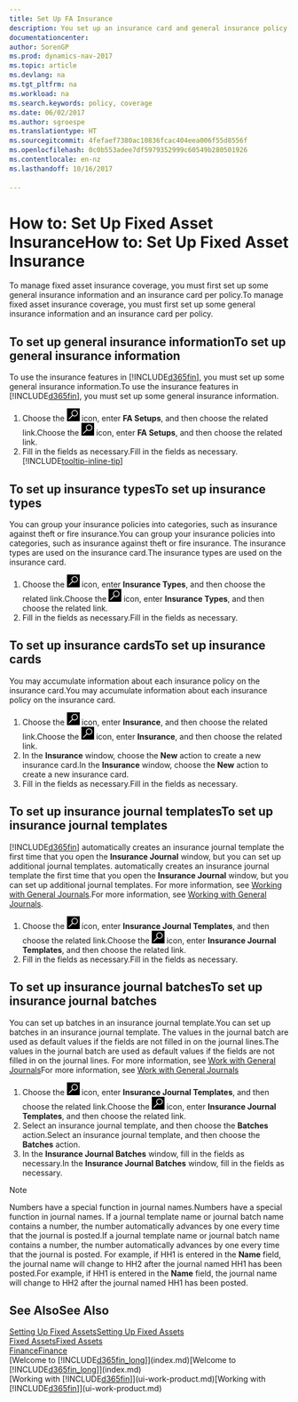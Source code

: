 ```yaml
---
title: Set Up FA Insurance
description: You set up an insurance card and general insurance policy information to manage fixed asset insurance coverage.
documentationcenter: 
author: SorenGP
ms.prod: dynamics-nav-2017
ms.topic: article
ms.devlang: na
ms.tgt_pltfrm: na
ms.workload: na
ms.search.keywords: policy, coverage
ms.date: 06/02/2017
ms.author: sgroespe
ms.translationtype: HT
ms.sourcegitcommit: 4fefaef7380ac10836fcac404eea006f55d8556f
ms.openlocfilehash: 0c0b553adee7df5979352999c60549b280501926
ms.contentlocale: en-nz
ms.lasthandoff: 10/16/2017

---
```

# <a name="how-to-set-up-fixed-asset-insurance"></a><span data-ttu-id="fef62-103">How to: Set Up Fixed Asset Insurance</span><span class="sxs-lookup"><span data-stu-id="fef62-103">How to: Set Up Fixed Asset Insurance</span></span>
<span data-ttu-id="fef62-104">To manage fixed asset insurance coverage, you must first set up some general insurance information and an insurance card per policy.</span><span class="sxs-lookup"><span data-stu-id="fef62-104">To manage fixed asset insurance coverage, you must first set up some general insurance information and an insurance card per policy.</span></span>

## <a name="to-set-up-general-insurance-information"></a><span data-ttu-id="fef62-105">To set up general insurance information</span><span class="sxs-lookup"><span data-stu-id="fef62-105">To set up general insurance information</span></span>
<span data-ttu-id="fef62-106">To use the insurance features in [!INCLUDE[d365fin](includes/d365fin_md.md)], you must set up some general insurance information.</span><span class="sxs-lookup"><span data-stu-id="fef62-106">To use the insurance features in [!INCLUDE[d365fin](includes/d365fin_md.md)], you must set up some general insurance information.</span></span>  

1. <span data-ttu-id="fef62-107">Choose the ![Search for Page or Report](media/ui-search/search_small.png "Search for Page or Report icon") icon, enter **FA Setups**, and then choose the related link.</span><span class="sxs-lookup"><span data-stu-id="fef62-107">Choose the ![Search for Page or Report](media/ui-search/search_small.png "Search for Page or Report icon") icon, enter **FA Setups**, and then choose the related link.</span></span>  
2. <span data-ttu-id="fef62-108">Fill in the fields as necessary.</span><span class="sxs-lookup"><span data-stu-id="fef62-108">Fill in the fields as necessary.</span></span> [!INCLUDE[tooltip-inline-tip](includes/tooltip-inline-tip_md.md)]  

## <a name="to-set-up-insurance-types"></a><span data-ttu-id="fef62-109">To set up insurance types</span><span class="sxs-lookup"><span data-stu-id="fef62-109">To set up insurance types</span></span>
<span data-ttu-id="fef62-110">You can group your insurance policies into categories, such as insurance against theft or fire insurance.</span><span class="sxs-lookup"><span data-stu-id="fef62-110">You can group your insurance policies into categories, such as insurance against theft or fire insurance.</span></span> <span data-ttu-id="fef62-111">The insurance types are used on the insurance card.</span><span class="sxs-lookup"><span data-stu-id="fef62-111">The insurance types are used on the insurance card.</span></span>

1. <span data-ttu-id="fef62-112">Choose the ![Search for Page or Report](media/ui-search/search_small.png "Search for Page or Report icon") icon, enter **Insurance Types**, and then choose the related link.</span><span class="sxs-lookup"><span data-stu-id="fef62-112">Choose the ![Search for Page or Report](media/ui-search/search_small.png "Search for Page or Report icon") icon, enter **Insurance Types**, and then choose the related link.</span></span>  
2. <span data-ttu-id="fef62-113">Fill in the fields as necessary.</span><span class="sxs-lookup"><span data-stu-id="fef62-113">Fill in the fields as necessary.</span></span>

## <a name="to-set-up-insurance-cards"></a><span data-ttu-id="fef62-114">To set up insurance cards</span><span class="sxs-lookup"><span data-stu-id="fef62-114">To set up insurance cards</span></span>
<span data-ttu-id="fef62-115">You may accumulate information about each insurance policy on the insurance card.</span><span class="sxs-lookup"><span data-stu-id="fef62-115">You may accumulate information about each insurance policy on the insurance card.</span></span>  

1. <span data-ttu-id="fef62-116">Choose the ![Search for Page or Report](media/ui-search/search_small.png "Search for Page or Report icon") icon, enter **Insurance**, and then choose the related link.</span><span class="sxs-lookup"><span data-stu-id="fef62-116">Choose the ![Search for Page or Report](media/ui-search/search_small.png "Search for Page or Report icon") icon, enter **Insurance**, and then choose the related link.</span></span>  
2. <span data-ttu-id="fef62-117">In the **Insurance** window, choose the **New** action to create a  new insurance card.</span><span class="sxs-lookup"><span data-stu-id="fef62-117">In the **Insurance** window, choose the **New** action to create a  new insurance card.</span></span>  
3. <span data-ttu-id="fef62-118">Fill in the fields as necessary.</span><span class="sxs-lookup"><span data-stu-id="fef62-118">Fill in the fields as necessary.</span></span>

## <a name="to-set-up-insurance-journal-templates"></a><span data-ttu-id="fef62-119">To set up insurance journal templates</span><span class="sxs-lookup"><span data-stu-id="fef62-119">To set up insurance journal templates</span></span>
[!INCLUDE[d365fin](includes/d365fin_md.md)]<span data-ttu-id="fef62-120"> automatically creates an insurance journal template the first time that you open the **Insurance Journal** window, but you can set up additional journal templates.</span><span class="sxs-lookup"><span data-stu-id="fef62-120"> automatically creates an insurance journal template the first time that you open the **Insurance Journal** window, but you can set up additional journal templates.</span></span> <span data-ttu-id="fef62-121">For more information, see [Working with General Journals](ui-work-general-journals.md).</span><span class="sxs-lookup"><span data-stu-id="fef62-121">For more information, see [Working with General Journals](ui-work-general-journals.md).</span></span>  

1. <span data-ttu-id="fef62-122">Choose the ![Search for Page or Report](media/ui-search/search_small.png "Search for Page or Report icon") icon, enter **Insurance Journal Templates**, and then choose the related link.</span><span class="sxs-lookup"><span data-stu-id="fef62-122">Choose the ![Search for Page or Report](media/ui-search/search_small.png "Search for Page or Report icon") icon, enter **Insurance Journal Templates**, and then choose the related link.</span></span>  
2. <span data-ttu-id="fef62-123">Fill in the fields as necessary.</span><span class="sxs-lookup"><span data-stu-id="fef62-123">Fill in the fields as necessary.</span></span>

## <a name="to-set-up-insurance-journal-batches"></a><span data-ttu-id="fef62-124">To set up insurance journal batches</span><span class="sxs-lookup"><span data-stu-id="fef62-124">To set up insurance journal batches</span></span>
<span data-ttu-id="fef62-125">You can set up batches in an insurance journal template.</span><span class="sxs-lookup"><span data-stu-id="fef62-125">You can set up batches in an insurance journal template.</span></span> <span data-ttu-id="fef62-126">The values in the journal batch are used as default values if the fields are not filled in on the journal lines.</span><span class="sxs-lookup"><span data-stu-id="fef62-126">The values in the journal batch are used as default values if the fields are not filled in on the journal lines.</span></span> <span data-ttu-id="fef62-127">For more information, see [Work with General Journals](ui-work-general-journals.md)</span><span class="sxs-lookup"><span data-stu-id="fef62-127">For more information, see [Work with General Journals](ui-work-general-journals.md)</span></span>  

1. <span data-ttu-id="fef62-128">Choose the ![Search for Page or Report](media/ui-search/search_small.png "Search for Page or Report icon") icon, enter **Insurance Journal Templates**, and then choose the related link.</span><span class="sxs-lookup"><span data-stu-id="fef62-128">Choose the ![Search for Page or Report](media/ui-search/search_small.png "Search for Page or Report icon") icon, enter **Insurance Journal Templates**, and then choose the related link.</span></span>  
2. <span data-ttu-id="fef62-129">Select an insurance journal template, and then choose the **Batches** action.</span><span class="sxs-lookup"><span data-stu-id="fef62-129">Select an insurance journal template, and then choose the **Batches** action.</span></span>
3. <span data-ttu-id="fef62-130">In the **Insurance Journal Batches** window, fill in the fields as necessary.</span><span class="sxs-lookup"><span data-stu-id="fef62-130">In the **Insurance Journal Batches** window, fill in the fields as necessary.</span></span>

> [!NOTE]  
>   <span data-ttu-id="fef62-131">Numbers have a special function in journal names.</span><span class="sxs-lookup"><span data-stu-id="fef62-131">Numbers have a special function in journal names.</span></span> <span data-ttu-id="fef62-132">If a journal template name or journal batch name contains a number, the number automatically advances by one every time that the journal is posted.</span><span class="sxs-lookup"><span data-stu-id="fef62-132">If a journal template name or journal batch name contains a number, the number automatically advances by one every time that the journal is posted.</span></span> <span data-ttu-id="fef62-133">For example, if HH1 is entered in the **Name** field, the journal name will change to HH2 after the journal named HH1 has been posted.</span><span class="sxs-lookup"><span data-stu-id="fef62-133">For example, if HH1 is entered in the **Name** field, the journal name will change to HH2 after the journal named HH1 has been posted.</span></span>

## <a name="see-also"></a><span data-ttu-id="fef62-134">See Also</span><span class="sxs-lookup"><span data-stu-id="fef62-134">See Also</span></span>
[<span data-ttu-id="fef62-135">Setting Up Fixed Assets</span><span class="sxs-lookup"><span data-stu-id="fef62-135">Setting Up Fixed Assets</span></span>](fa-setup.md)  
[<span data-ttu-id="fef62-136">Fixed Assets</span><span class="sxs-lookup"><span data-stu-id="fef62-136">Fixed Assets</span></span>](fa-manage.md)  
[<span data-ttu-id="fef62-137">Finance</span><span class="sxs-lookup"><span data-stu-id="fef62-137">Finance</span></span>](finance.md)  
<span data-ttu-id="fef62-138">[Welcome to [!INCLUDE[d365fin_long](includes/d365fin_long_md.md)]](index.md)</span><span class="sxs-lookup"><span data-stu-id="fef62-138">[Welcome to [!INCLUDE[d365fin_long](includes/d365fin_long_md.md)]](index.md)</span></span>  
<span data-ttu-id="fef62-139">[Working with [!INCLUDE[d365fin](includes/d365fin_md.md)]](ui-work-product.md)</span><span class="sxs-lookup"><span data-stu-id="fef62-139">[Working with [!INCLUDE[d365fin](includes/d365fin_md.md)]](ui-work-product.md)</span></span>

